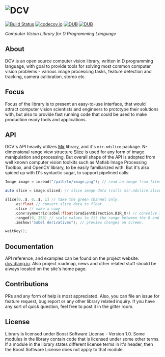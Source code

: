 # ![DCV](https://github.com/libmir/dcv/raw/gh-pages/images/dcv_logo.png)

[![Build Status](https://travis-ci.org/libmir/dcv.svg?branch=master)](https://travis-ci.org/libmir/dcv) [![codecov.io](https://codecov.io/github/libmir/dcv/coverage.svg?branch=master)](https://codecov.io/github/libmir/dcv?branch=master) [![DUB](https://img.shields.io/dub/v/dcv.svg)](http://code.dlang.org/packages/dcv) [![DUB](https://img.shields.io/dub/dt/dcv.svg)](http://code.dlang.org/packages/dcv)

*Computer Vision Library for D Programming Language*

## About

DCV is an open source computer vision library, written in D programming language, with goal to provide tools for solving most common computer vision problems - various image processing tasks, feature detection and tracking, camera calibration, stereo etc.

## Focus

Focus of the library is to present an easy-to-use interface, that would attract computer vision scientists and engineers to prototype their solutions with, but also to provide fast running code that could be used to make production ready tools and applications.

## API

DCV's API heavily utilizes [Mir](https://github.com/libmir/mir) library, and it's `mir.ndslice` package. N-dimensional range view 
structure [Slice](https://github.com/libmir/mir/blob/master/source/mir/ndslice/slice.d) is used for any form of image manipulation 
and processing. But overall shape of the API is adopted from well known computer vision toolkits such as Matlab Image Processing 
Toolbox, and OpenCV library, to be easily familiarized with. But it's also spiced up with D's syntactic sugar, to support pipelined calls:

```d
Image image = imread("/path/to/image.png"); // read an image from filesystem.

auto slice = image.sliced; // slice image data (calls mir.ndslice.slice.sliced on image data)

slice[0..$, 0..$, 1] // take the green channel only.
    .as!float // convert slice data to float.
    .slice // make a copy
    .conv!symmetric(sobel!float(GradientDirection.DIR_X)) // convolve image with horizontal Sobel kernel.
    .ranged(0, 255) // scale values to fit the range between the 0 and 255
    .imshow("Sobel derivatives"); // preview changes on screen.

waitKey();
```

## Documentation

API reference, and examples can be found on the project website: [dcv.dlang.io](http://dcv.dlang.io/). Also project roadmap, news and other related stuff should be always located on the site's home page.

## Contributions
PRs and any form of help is most appreciated. Also, you can file an issue for feature request, bug report or any other library related inquiry. If you have any sort of quick question, feel free to post it in the gitter room.

## License
Library is licensed under Boost Software License - Version 1.0. Some modules in the library contain code that is licensed under some other terms. If a module in the library states different license terms in it's header, then the Boost Software License does not apply to that module.

